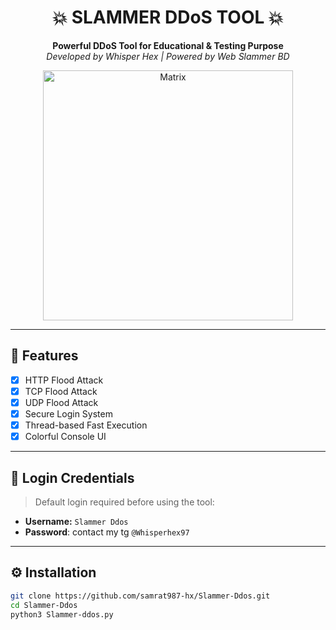 <h1 align="center">💥 SLAMMER DDoS TOOL 💥</h1>

<p align="center">
  <b>Powerful DDoS Tool for Educational & Testing Purpose</b><br>
  <i>Developed by Whisper Hex | Powered by Web Slammer BD</i>
</p>

<p align="center">
  <img src="https://i.imgur.com/1SIbl34.jpeg" alt="Matrix" width="400"/>
</p>

---

## 🚀 Features

- [x] HTTP Flood Attack
- [x] TCP Flood Attack
- [x] UDP Flood Attack
- [x] Secure Login System
- [x] Thread-based Fast Execution
- [x] Colorful Console UI

---

## 🔐 Login Credentials

> Default login required before using the tool:

- **Username:** `Slammer Ddos`
- **Password**: contact my tg `@Whisperhex97`

---

## ⚙️ Installation

```bash
git clone https://github.com/samrat987-hx/Slammer-Ddos.git
cd Slammer-Ddos
python3 Slammer-ddos.py
